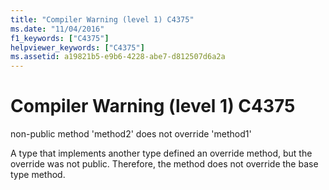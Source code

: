 ```yaml
---
title: "Compiler Warning (level 1) C4375"
ms.date: "11/04/2016"
f1_keywords: ["C4375"]
helpviewer_keywords: ["C4375"]
ms.assetid: a19821b5-e9b6-4228-abe7-d812507d6a2a
---
```

# Compiler Warning (level 1) C4375

non-public method 'method2' does not override 'method1'

A type that implements another type defined an override method, but the override was not public. Therefore, the method does not override the base type method.